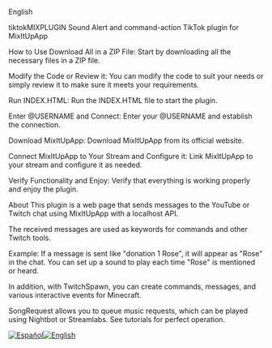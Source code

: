 English

tiktokMIXPLUGIN
Sound Alert and command-action TikTok plugin for MixItUpApp

How to Use
Download All in a ZIP File: Start by downloading all the necessary files in a ZIP file.

Modify the Code or Review it: You can modify the code to suit your needs or simply review it to make sure it meets your requirements.

Run INDEX.HTML: Run the INDEX.HTML file to start the plugin.

Enter @USERNAME and Connect: Enter your @USERNAME and establish the connection.

Download MixItUpApp: Download MixItUpApp from its official website.

Connect MixItUpApp to Your Stream and Configure it: Link MixItUpApp to your stream and configure it as needed.

Verify Functionality and Enjoy: Verify that everything is working properly and enjoy the plugin.

About
This plugin is a web page that sends messages to the YouTube or Twitch chat using MixItUpApp with a localhost API.

The received messages are used as keywords for commands and other Twitch tools.

Example: If a message is sent like "donation 1 Rose", it will appear as "Rose" in the chat. You can set up a sound to play each time "Rose" is mentioned or heard.

In addition, with TwitchSpawn, you can create commands, messages, and various interactive events for Minecraft.

SongRequest allows you to queue music requests, which can be played using Nightbot or Streamlabs. See tutorials for perfect operation.

[![Español](https://img.shields.io/badge/Español--red.svg)](README.md)[![English](https://img.shields.io/badge/English--blue.svg)](README_EN.md)
